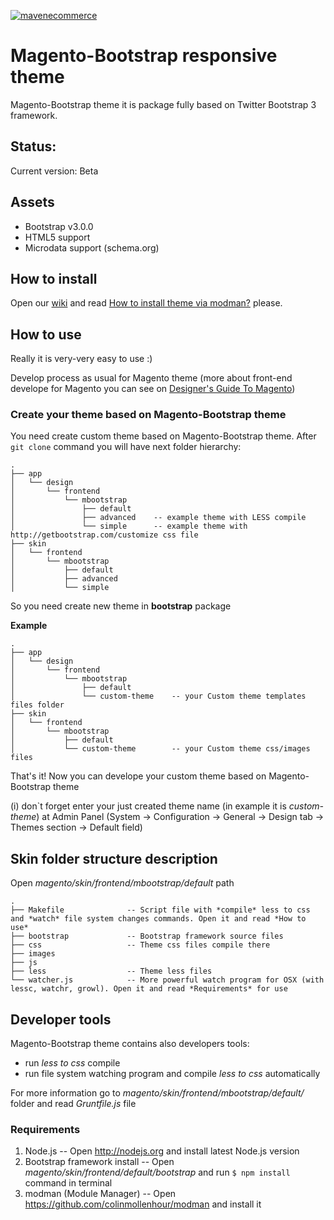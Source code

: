 <a href="http://www.mavenecommerce.org/services/magento-development?utm_source=github&utm_medium=logo&utm_campaign=github">![mavenecommerce](http://www.mavenecommerce.org/wp-content/themes/mavenecommerce/images/logo.png)</a>

# Magento-Bootstrap responsive theme

Magento-Bootstrap theme it is package fully based on Twitter Bootstrap 3 framework.

## Status:

Current version: Beta

## Assets

* Bootstrap v3.0.0
* HTML5 support
* Microdata support (schema.org)

## How to install

Open our [wiki](https://github.com/mavenecommerce/mbootstrap/wiki) and read [How to install theme via modman?](https://github.com/mavenecommerce/mbootstrap/wiki/How-to-install-theme-via-modman%3F) please.

## How to use

Really it is very-very easy to use :)

Develop process as usual for Magento theme (more about front-end develope for Magento you can see on [Designer's Guide To Magento](http://www.magentocommerce.com/design_guide/articles/working-with-magento-themes))

### Create your theme based on Magento-Bootstrap theme

You need create custom theme based on Magento-Bootstrap theme.
After `git clone` command you will have next folder hierarchy:

```
.
├── app
│   └── design
│       └── frontend
│           └── mbootstrap
│               ├── default
│               ├── advanced    -- example theme with LESS compile
│               └── simple      -- example theme with http://getbootstrap.com/customize css file
├── skin
│   └── frontend
│       └── mbootstrap
│           ├── default
│           ├── advanced
│           └── simple
```

So you need create new theme in **bootstrap** package

**Example**
```
.
├── app
│   └── design
│       └── frontend
│           └── mbootstrap
│               ├── default
│               └── custom-theme    -- your Custom theme templates files folder
├── skin
│   └── frontend
│       └── mbootstrap
│           ├── default
│           └── custom-theme        -- your Custom theme css/images files
```

That's it!
Now you can develope your custom theme based on Magento-Bootstrap theme

(i) don`t forget enter your just created theme name (in example it is *custom-theme*)
at Admin Panel (System -> Configuration -> General -> Design tab -> Themes section -> Default field)

## Skin folder structure description

Open *magento/skin/frontend/mbootstrap/default* path

```
.
├── Makefile              -- Script file with *compile* less to css and *watch* file system changes commands. Open it and read *How to use*
├── bootstrap             -- Bootstrap framework source files
├── css                   -- Theme css files compile there
├── images
├── js
├── less                  -- Theme less files
└── watcher.js            -- More powerful watch program for OSX (with lessc, watchr, growl). Open it and read *Requirements* for use

```

## Developer tools

Magento-Bootstrap theme contains also developers tools:
* run *less to css* compile
* run file system watching program and compile *less to css* automatically

For more information go to *magento/skin/frontend/mbootstrap/default/* folder and read *Gruntfile.js* file

### Requirements

1. Node.js                              -- Open http://nodejs.org and install latest Node.js version
2. Bootstrap framework install          -- Open *magento/skin/frontend/default/bootstrap* and run `$ npm install` command in terminal
3. modman (Module Manager)              -- Open https://github.com/colinmollenhour/modman and install it

